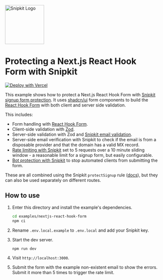 <a href="https://snipkit.khulnasoft.com" target="_snipkit-home">
  <picture>
    <source media="(prefers-color-scheme: dark)" srcset="https://snipkit.khulnasoft.com/logo/snipkit-dark-lockup-voyage-horizontal.svg">
    <img src="https://snipkit.khulnasoft.com/logo/snipkit-light-lockup-voyage-horizontal.svg" alt="Snipkit Logo" height="128" width="auto">
  </picture>
</a>

# Protecting a Next.js React Hook Form with Snipkit

[![Deploy with Vercel](https://vercel.com/button)](https://vercel.com/new/clone?repository-url=https%3A%2F%2Fgithub.com%2Fsnipkit%2Fsnipkit-js%2Ftree%2Fmain%2Fexamples%2Fnextjs-react-hook-form&project-name=aj-react-hook-form&repository-name=aj-react-hook-form&developer-id=oac_1GEcKBuKBilVnjToj1QUwdb8&demo-title=Snipkit%20Form%20Protection&demo-description=Next.js%20rate%20limiting%2C%20bot%20protection%2C%20email%20verification%20%26%20form%20protection.&demo-url=https%3A%2F%2Fgithub.com%2Fsnipkit%2Fsnipkit-js%2Ftree%2Fmain%2Fexamples%2Fnextjs-react-hook-form&demo-image=https%3A%2F%2Fapp-snipkit.khulnasoft.com%2Fimg%2Fexample-apps%2Fvercel%2Fdemo-image.jpg&integration-ids=oac_1GEcKBuKBilVnjToj1QUwdb8&external-id=aj-react-hook-form)

This example shows how to protect a Next.js React Hook Form with [Snipkit signup
form protection](https://docs-snipkit.khulnasoft.com/signup-protection/concepts). It uses
[shadcn/ui](https://ui.shadcn.com/) form components to build the [React Hook
Form](https://react-hook-form.com/) with both client and server side validation.

This includes:

- Form handling with [React Hook Form](https://react-hook-form.com/).
- Client-side validation with [Zod](https://zod.dev/).
- Server-side validation with Zod and [Snipkit email
  validation](https://docs-snipkit.khulnasoft.com/email-validation/concepts).
- Server-side email verification with Snipkit to check if the email is from a
  disposable provider and that the domain has a valid MX record.
- [Rate limiting with
  Snipkit](https://docs-snipkit.khulnasoft.com/rate-limiting/quick-start/nextjs) set to 5
  requests over a 10 minute sliding window - a reasonable limit for a signup
  form, but easily configurable.
- [Bot protection with
  Snipkit](https://docs-snipkit.khulnasoft.com/bot-protection/quick-start/nextjs) to stop
  automated clients from submitting the form.

These are all combined using the Snipkit `protectSignup` rule
([docs](https://docs-snipkit.khulnasoft.com/signup-protection/concepts)), but they can also
be used separately on different routes.

## How to use

1. Enter this directory and install the example's dependencies.

   ```bash
   cd examples/nextjs-react-hook-form
   npm ci
   ```

2. Rename `.env.local.example` to `.env.local` and add your Snipkit key.

3. Start the dev server.

   ```bash
   npm run dev
   ```

4. Visit `http://localhost:3000`.
5. Submit the form with the example non-existent email to show the errors.
   Submit it more than 5 times to trigger the rate limit.

